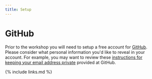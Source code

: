 ```yaml
---
title: Setup
---
```


# GitHub

Prior to the workshop you will need to setup a free account for [GitHub](https://github.com/).
Please consider what personal information you'd like to reveal in your account. 
For example, you may want to review these [instructions for keeping your email address private](https://help.github.com/articles/keeping-your-email-address-private/) provided at GitHub.


{% include links.md %}
